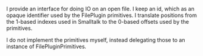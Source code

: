 I provide an interface for doing IO on an open file. I keep an id, which as an opaque identifier used by the FilePlugin primitives. I translate positions from the 1-based indexes used in Smalltalk to the 0-based offsets used by the primitives.

I do not implement the primitives myself, instead delegating those to an instance of FilePluginPrimitives.